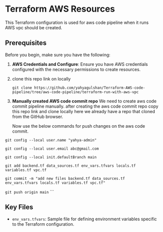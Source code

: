 # Terraform AWS Resources 

This Terraform configuration is used for aws code pipeline when it runs AWS vpc should be created.

## Prerequisites 

Before you begin, make sure you have the following:

1. **AWS Credentials and Configure**: Ensure you have AWS credentials configured with the necessary permissions to create resources.
2. clone this repo link on locally

   `git clone https://github.com/yahyagulshan/Terraform-AWS-code-pipeline/tree/aws-code-pipeline/terraform-run-with-aws-vpc`
3. **Manually created AWS code commit repo** We need to create aws code commit pipeline manually. after creating the aws code commit repo copy this repo link
   and clone locally here we already have a repo that cloned from the GitHub browser.

   Now use the below commands for push changes on the aws code commit.

`git config --local user.name "yahya-admin"`

`git config --local user.email abc@gmail.com`

`git config --local init.defaultBranch main`

`git add backend.tf data_sources.tf env_vars.tfvars locals.tf variables.tf vpc.tf `

`git commit -m "add new files backend.tf data_sources.tf env_vars.tfvars locals.tf variables.tf vpc.tf"`

`git push origin main`
     ```

## Key Files 

 * `env_vars.tfvars`: Sample file for defining environment variables specific to the Terraform configuration.


